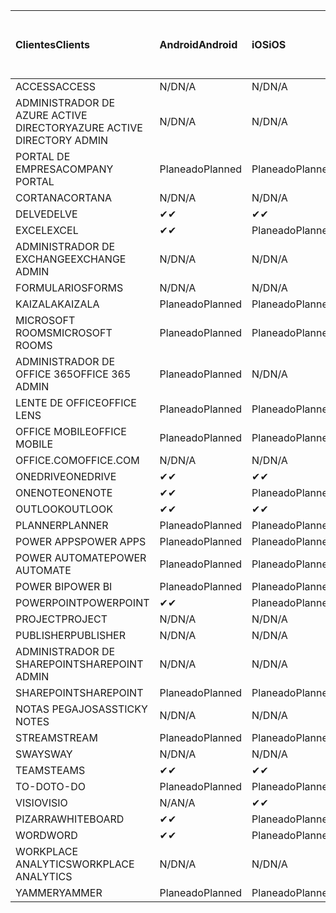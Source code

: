 <!-- This file is generated automatically. Changes made to this file will be overwritten.-->
|<span data-ttu-id="d4e25-101">Clientes</span><span class="sxs-lookup"><span data-stu-id="d4e25-101">Clients</span></span>|<span data-ttu-id="d4e25-102">Android</span><span class="sxs-lookup"><span data-stu-id="d4e25-102">Android</span></span>|<span data-ttu-id="d4e25-103">iOS</span><span class="sxs-lookup"><span data-stu-id="d4e25-103">iOS</span></span>|<span data-ttu-id="d4e25-104">Mac</span><span class="sxs-lookup"><span data-stu-id="d4e25-104">Mac</span></span>|<span data-ttu-id="d4e25-105">Windows 10</span><span class="sxs-lookup"><span data-stu-id="d4e25-105">Windows 10</span></span><br><span data-ttu-id="d4e25-106">Desktop</span><span class="sxs-lookup"><span data-stu-id="d4e25-106">Desktop</span></span>|<span data-ttu-id="d4e25-107">Windows 10</span><span class="sxs-lookup"><span data-stu-id="d4e25-107">Windows 10</span></span><br><span data-ttu-id="d4e25-108">Aplicaciones modernas</span><span class="sxs-lookup"><span data-stu-id="d4e25-108">Modern Apps</span></span>|
|:-|:-|:-|:-|:-|:-|
|<span data-ttu-id="d4e25-109">ACCESS</span><span class="sxs-lookup"><span data-stu-id="d4e25-109">ACCESS</span></span>|<span data-ttu-id="d4e25-110">N/D</span><span class="sxs-lookup"><span data-stu-id="d4e25-110">N/A</span></span>|<span data-ttu-id="d4e25-111">N/D</span><span class="sxs-lookup"><span data-stu-id="d4e25-111">N/A</span></span>|<span data-ttu-id="d4e25-112">N/D</span><span class="sxs-lookup"><span data-stu-id="d4e25-112">N/A</span></span>|<span data-ttu-id="d4e25-113">Planeado</span><span class="sxs-lookup"><span data-stu-id="d4e25-113">Planned</span></span>|<span data-ttu-id="d4e25-114">N/A</span><span class="sxs-lookup"><span data-stu-id="d4e25-114">N/A</span></span>|
|<span data-ttu-id="d4e25-115">ADMINISTRADOR DE AZURE ACTIVE DIRECTORY</span><span class="sxs-lookup"><span data-stu-id="d4e25-115">AZURE ACTIVE DIRECTORY ADMIN</span></span>|<span data-ttu-id="d4e25-116">N/D</span><span class="sxs-lookup"><span data-stu-id="d4e25-116">N/A</span></span>|<span data-ttu-id="d4e25-117">N/D</span><span class="sxs-lookup"><span data-stu-id="d4e25-117">N/A</span></span>|<span data-ttu-id="d4e25-118">N/D</span><span class="sxs-lookup"><span data-stu-id="d4e25-118">N/A</span></span>|<span data-ttu-id="d4e25-119">Planeado</span><span class="sxs-lookup"><span data-stu-id="d4e25-119">Planned</span></span>|<span data-ttu-id="d4e25-120">N/A</span><span class="sxs-lookup"><span data-stu-id="d4e25-120">N/A</span></span>|
|<span data-ttu-id="d4e25-121">PORTAL DE EMPRESA</span><span class="sxs-lookup"><span data-stu-id="d4e25-121">COMPANY PORTAL</span></span>|<span data-ttu-id="d4e25-122">Planeado</span><span class="sxs-lookup"><span data-stu-id="d4e25-122">Planned</span></span>|<span data-ttu-id="d4e25-123">Planeado</span><span class="sxs-lookup"><span data-stu-id="d4e25-123">Planned</span></span>|<span data-ttu-id="d4e25-124">Planeado</span><span class="sxs-lookup"><span data-stu-id="d4e25-124">Planned</span></span>|<span data-ttu-id="d4e25-125">N/A</span><span class="sxs-lookup"><span data-stu-id="d4e25-125">N/A</span></span>|<span data-ttu-id="d4e25-126">Planeado</span><span class="sxs-lookup"><span data-stu-id="d4e25-126">Planned</span></span>|
|<span data-ttu-id="d4e25-127">CORTANA</span><span class="sxs-lookup"><span data-stu-id="d4e25-127">CORTANA</span></span>|<span data-ttu-id="d4e25-128">N/D</span><span class="sxs-lookup"><span data-stu-id="d4e25-128">N/A</span></span>|<span data-ttu-id="d4e25-129">N/D</span><span class="sxs-lookup"><span data-stu-id="d4e25-129">N/A</span></span>|<span data-ttu-id="d4e25-130">N/D</span><span class="sxs-lookup"><span data-stu-id="d4e25-130">N/A</span></span>|<span data-ttu-id="d4e25-131">N/D</span><span class="sxs-lookup"><span data-stu-id="d4e25-131">N/A</span></span>|<span data-ttu-id="d4e25-132">Planeado</span><span class="sxs-lookup"><span data-stu-id="d4e25-132">Planned</span></span>|
|<span data-ttu-id="d4e25-133">DELVE</span><span class="sxs-lookup"><span data-stu-id="d4e25-133">DELVE</span></span>|<span data-ttu-id="d4e25-134">✔</span><span class="sxs-lookup"><span data-stu-id="d4e25-134">✔</span></span>|<span data-ttu-id="d4e25-135">✔</span><span class="sxs-lookup"><span data-stu-id="d4e25-135">✔</span></span>|<span data-ttu-id="d4e25-136">N/D</span><span class="sxs-lookup"><span data-stu-id="d4e25-136">N/A</span></span>|<span data-ttu-id="d4e25-137">N/D</span><span class="sxs-lookup"><span data-stu-id="d4e25-137">N/A</span></span>|<span data-ttu-id="d4e25-138">N/D</span><span class="sxs-lookup"><span data-stu-id="d4e25-138">N/A</span></span>|
|<span data-ttu-id="d4e25-139">EXCEL</span><span class="sxs-lookup"><span data-stu-id="d4e25-139">EXCEL</span></span>|<span data-ttu-id="d4e25-140">✔</span><span class="sxs-lookup"><span data-stu-id="d4e25-140">✔</span></span>|<span data-ttu-id="d4e25-141">Planeado</span><span class="sxs-lookup"><span data-stu-id="d4e25-141">Planned</span></span>|<span data-ttu-id="d4e25-142">Planeado</span><span class="sxs-lookup"><span data-stu-id="d4e25-142">Planned</span></span>|<span data-ttu-id="d4e25-143">Planeado</span><span class="sxs-lookup"><span data-stu-id="d4e25-143">Planned</span></span>|<span data-ttu-id="d4e25-144">N/A</span><span class="sxs-lookup"><span data-stu-id="d4e25-144">N/A</span></span>|
|<span data-ttu-id="d4e25-145">ADMINISTRADOR DE EXCHANGE</span><span class="sxs-lookup"><span data-stu-id="d4e25-145">EXCHANGE ADMIN</span></span>|<span data-ttu-id="d4e25-146">N/D</span><span class="sxs-lookup"><span data-stu-id="d4e25-146">N/A</span></span>|<span data-ttu-id="d4e25-147">N/D</span><span class="sxs-lookup"><span data-stu-id="d4e25-147">N/A</span></span>|<span data-ttu-id="d4e25-148">N/D</span><span class="sxs-lookup"><span data-stu-id="d4e25-148">N/A</span></span>|<span data-ttu-id="d4e25-149">✔</span><span class="sxs-lookup"><span data-stu-id="d4e25-149">✔</span></span>|<span data-ttu-id="d4e25-150">N/A</span><span class="sxs-lookup"><span data-stu-id="d4e25-150">N/A</span></span>|
|<span data-ttu-id="d4e25-151">FORMULARIOS</span><span class="sxs-lookup"><span data-stu-id="d4e25-151">FORMS</span></span>|<span data-ttu-id="d4e25-152">N/D</span><span class="sxs-lookup"><span data-stu-id="d4e25-152">N/A</span></span>|<span data-ttu-id="d4e25-153">N/D</span><span class="sxs-lookup"><span data-stu-id="d4e25-153">N/A</span></span>|<span data-ttu-id="d4e25-154">N/D</span><span class="sxs-lookup"><span data-stu-id="d4e25-154">N/A</span></span>|<span data-ttu-id="d4e25-155">N/D</span><span class="sxs-lookup"><span data-stu-id="d4e25-155">N/A</span></span>|<span data-ttu-id="d4e25-156">N/D</span><span class="sxs-lookup"><span data-stu-id="d4e25-156">N/A</span></span>|
|<span data-ttu-id="d4e25-157">KAIZALA</span><span class="sxs-lookup"><span data-stu-id="d4e25-157">KAIZALA</span></span>|<span data-ttu-id="d4e25-158">Planeado</span><span class="sxs-lookup"><span data-stu-id="d4e25-158">Planned</span></span>|<span data-ttu-id="d4e25-159">Planeado</span><span class="sxs-lookup"><span data-stu-id="d4e25-159">Planned</span></span>|<span data-ttu-id="d4e25-160">N/D</span><span class="sxs-lookup"><span data-stu-id="d4e25-160">N/A</span></span>|<span data-ttu-id="d4e25-161">N/D</span><span class="sxs-lookup"><span data-stu-id="d4e25-161">N/A</span></span>|<span data-ttu-id="d4e25-162">N/D</span><span class="sxs-lookup"><span data-stu-id="d4e25-162">N/A</span></span>|
|<span data-ttu-id="d4e25-163">MICROSOFT ROOMS</span><span class="sxs-lookup"><span data-stu-id="d4e25-163">MICROSOFT ROOMS</span></span>|<span data-ttu-id="d4e25-164">Planeado</span><span class="sxs-lookup"><span data-stu-id="d4e25-164">Planned</span></span>|<span data-ttu-id="d4e25-165">Planeado</span><span class="sxs-lookup"><span data-stu-id="d4e25-165">Planned</span></span>|<span data-ttu-id="d4e25-166">N/D</span><span class="sxs-lookup"><span data-stu-id="d4e25-166">N/A</span></span>|<span data-ttu-id="d4e25-167">N/D</span><span class="sxs-lookup"><span data-stu-id="d4e25-167">N/A</span></span>|<span data-ttu-id="d4e25-168">N/D</span><span class="sxs-lookup"><span data-stu-id="d4e25-168">N/A</span></span>|
|<span data-ttu-id="d4e25-169">ADMINISTRADOR DE OFFICE 365</span><span class="sxs-lookup"><span data-stu-id="d4e25-169">OFFICE 365 ADMIN</span></span>|<span data-ttu-id="d4e25-170">Planeado</span><span class="sxs-lookup"><span data-stu-id="d4e25-170">Planned</span></span>|<span data-ttu-id="d4e25-171">N/D</span><span class="sxs-lookup"><span data-stu-id="d4e25-171">N/A</span></span>|<span data-ttu-id="d4e25-172">N/D</span><span class="sxs-lookup"><span data-stu-id="d4e25-172">N/A</span></span>|<span data-ttu-id="d4e25-173">N/D</span><span class="sxs-lookup"><span data-stu-id="d4e25-173">N/A</span></span>|<span data-ttu-id="d4e25-174">N/D</span><span class="sxs-lookup"><span data-stu-id="d4e25-174">N/A</span></span>|
|<span data-ttu-id="d4e25-175">LENTE DE OFFICE</span><span class="sxs-lookup"><span data-stu-id="d4e25-175">OFFICE LENS</span></span>|<span data-ttu-id="d4e25-176">Planeado</span><span class="sxs-lookup"><span data-stu-id="d4e25-176">Planned</span></span>|<span data-ttu-id="d4e25-177">Planeado</span><span class="sxs-lookup"><span data-stu-id="d4e25-177">Planned</span></span>|<span data-ttu-id="d4e25-178">N/D</span><span class="sxs-lookup"><span data-stu-id="d4e25-178">N/A</span></span>|<span data-ttu-id="d4e25-179">N/D</span><span class="sxs-lookup"><span data-stu-id="d4e25-179">N/A</span></span>|<span data-ttu-id="d4e25-180">N/D</span><span class="sxs-lookup"><span data-stu-id="d4e25-180">N/A</span></span>|
|<span data-ttu-id="d4e25-181">OFFICE MOBILE</span><span class="sxs-lookup"><span data-stu-id="d4e25-181">OFFICE MOBILE</span></span>|<span data-ttu-id="d4e25-182">Planeado</span><span class="sxs-lookup"><span data-stu-id="d4e25-182">Planned</span></span>|<span data-ttu-id="d4e25-183">Planeado</span><span class="sxs-lookup"><span data-stu-id="d4e25-183">Planned</span></span>|<span data-ttu-id="d4e25-184">N/D</span><span class="sxs-lookup"><span data-stu-id="d4e25-184">N/A</span></span>|<span data-ttu-id="d4e25-185">N/D</span><span class="sxs-lookup"><span data-stu-id="d4e25-185">N/A</span></span>|<span data-ttu-id="d4e25-186">N/D</span><span class="sxs-lookup"><span data-stu-id="d4e25-186">N/A</span></span>|
|<span data-ttu-id="d4e25-187">OFFICE.COM</span><span class="sxs-lookup"><span data-stu-id="d4e25-187">OFFICE.COM</span></span>|<span data-ttu-id="d4e25-188">N/D</span><span class="sxs-lookup"><span data-stu-id="d4e25-188">N/A</span></span>|<span data-ttu-id="d4e25-189">N/D</span><span class="sxs-lookup"><span data-stu-id="d4e25-189">N/A</span></span>|<span data-ttu-id="d4e25-190">N/D</span><span class="sxs-lookup"><span data-stu-id="d4e25-190">N/A</span></span>|<span data-ttu-id="d4e25-191">N/D</span><span class="sxs-lookup"><span data-stu-id="d4e25-191">N/A</span></span>|<span data-ttu-id="d4e25-192">Planeado</span><span class="sxs-lookup"><span data-stu-id="d4e25-192">Planned</span></span>|
|<span data-ttu-id="d4e25-193">ONEDRIVE</span><span class="sxs-lookup"><span data-stu-id="d4e25-193">ONEDRIVE</span></span>|<span data-ttu-id="d4e25-194">✔</span><span class="sxs-lookup"><span data-stu-id="d4e25-194">✔</span></span>|<span data-ttu-id="d4e25-195">✔</span><span class="sxs-lookup"><span data-stu-id="d4e25-195">✔</span></span>|<span data-ttu-id="d4e25-196">✔</span><span class="sxs-lookup"><span data-stu-id="d4e25-196">✔</span></span>|<span data-ttu-id="d4e25-197">✔</span><span class="sxs-lookup"><span data-stu-id="d4e25-197">✔</span></span>|<span data-ttu-id="d4e25-198">Planeado</span><span class="sxs-lookup"><span data-stu-id="d4e25-198">Planned</span></span>|
|<span data-ttu-id="d4e25-199">ONENOTE</span><span class="sxs-lookup"><span data-stu-id="d4e25-199">ONENOTE</span></span>|<span data-ttu-id="d4e25-200">✔</span><span class="sxs-lookup"><span data-stu-id="d4e25-200">✔</span></span>|<span data-ttu-id="d4e25-201">Planeado</span><span class="sxs-lookup"><span data-stu-id="d4e25-201">Planned</span></span>|<span data-ttu-id="d4e25-202">Planeado</span><span class="sxs-lookup"><span data-stu-id="d4e25-202">Planned</span></span>|<span data-ttu-id="d4e25-203">Planeado</span><span class="sxs-lookup"><span data-stu-id="d4e25-203">Planned</span></span>|<span data-ttu-id="d4e25-204">Planeado</span><span class="sxs-lookup"><span data-stu-id="d4e25-204">Planned</span></span>|
|<span data-ttu-id="d4e25-205">OUTLOOK</span><span class="sxs-lookup"><span data-stu-id="d4e25-205">OUTLOOK</span></span>|<span data-ttu-id="d4e25-206">✔</span><span class="sxs-lookup"><span data-stu-id="d4e25-206">✔</span></span>|<span data-ttu-id="d4e25-207">✔</span><span class="sxs-lookup"><span data-stu-id="d4e25-207">✔</span></span>|<span data-ttu-id="d4e25-208">Planeado</span><span class="sxs-lookup"><span data-stu-id="d4e25-208">Planned</span></span>|<span data-ttu-id="d4e25-209">Planeado</span><span class="sxs-lookup"><span data-stu-id="d4e25-209">Planned</span></span>|<span data-ttu-id="d4e25-210">Planeado</span><span class="sxs-lookup"><span data-stu-id="d4e25-210">Planned</span></span>|
|<span data-ttu-id="d4e25-211">PLANNER</span><span class="sxs-lookup"><span data-stu-id="d4e25-211">PLANNER</span></span>|<span data-ttu-id="d4e25-212">Planeado</span><span class="sxs-lookup"><span data-stu-id="d4e25-212">Planned</span></span>|<span data-ttu-id="d4e25-213">Planeado</span><span class="sxs-lookup"><span data-stu-id="d4e25-213">Planned</span></span>|<span data-ttu-id="d4e25-214">N/D</span><span class="sxs-lookup"><span data-stu-id="d4e25-214">N/A</span></span>|<span data-ttu-id="d4e25-215">N/D</span><span class="sxs-lookup"><span data-stu-id="d4e25-215">N/A</span></span>|<span data-ttu-id="d4e25-216">N/D</span><span class="sxs-lookup"><span data-stu-id="d4e25-216">N/A</span></span>|
|<span data-ttu-id="d4e25-217">POWER APPS</span><span class="sxs-lookup"><span data-stu-id="d4e25-217">POWER APPS</span></span>|<span data-ttu-id="d4e25-218">Planeado</span><span class="sxs-lookup"><span data-stu-id="d4e25-218">Planned</span></span>|<span data-ttu-id="d4e25-219">Planeado</span><span class="sxs-lookup"><span data-stu-id="d4e25-219">Planned</span></span>|<span data-ttu-id="d4e25-220">N/D</span><span class="sxs-lookup"><span data-stu-id="d4e25-220">N/A</span></span>|<span data-ttu-id="d4e25-221">N/D</span><span class="sxs-lookup"><span data-stu-id="d4e25-221">N/A</span></span>|<span data-ttu-id="d4e25-222">Planeado</span><span class="sxs-lookup"><span data-stu-id="d4e25-222">Planned</span></span>|
|<span data-ttu-id="d4e25-223">POWER AUTOMATE</span><span class="sxs-lookup"><span data-stu-id="d4e25-223">POWER AUTOMATE</span></span>|<span data-ttu-id="d4e25-224">Planeado</span><span class="sxs-lookup"><span data-stu-id="d4e25-224">Planned</span></span>|<span data-ttu-id="d4e25-225">Planeado</span><span class="sxs-lookup"><span data-stu-id="d4e25-225">Planned</span></span>|<span data-ttu-id="d4e25-226">N/D</span><span class="sxs-lookup"><span data-stu-id="d4e25-226">N/A</span></span>|<span data-ttu-id="d4e25-227">N/D</span><span class="sxs-lookup"><span data-stu-id="d4e25-227">N/A</span></span>|<span data-ttu-id="d4e25-228">N/D</span><span class="sxs-lookup"><span data-stu-id="d4e25-228">N/A</span></span>|
|<span data-ttu-id="d4e25-229">POWER BI</span><span class="sxs-lookup"><span data-stu-id="d4e25-229">POWER BI</span></span>|<span data-ttu-id="d4e25-230">Planeado</span><span class="sxs-lookup"><span data-stu-id="d4e25-230">Planned</span></span>|<span data-ttu-id="d4e25-231">Planeado</span><span class="sxs-lookup"><span data-stu-id="d4e25-231">Planned</span></span>|<span data-ttu-id="d4e25-232">N/A</span><span class="sxs-lookup"><span data-stu-id="d4e25-232">N/A</span></span>|<span data-ttu-id="d4e25-233">Planeado</span><span class="sxs-lookup"><span data-stu-id="d4e25-233">Planned</span></span>|<span data-ttu-id="d4e25-234">Planeado</span><span class="sxs-lookup"><span data-stu-id="d4e25-234">Planned</span></span>|
|<span data-ttu-id="d4e25-235">POWERPOINT</span><span class="sxs-lookup"><span data-stu-id="d4e25-235">POWERPOINT</span></span>|<span data-ttu-id="d4e25-236">✔</span><span class="sxs-lookup"><span data-stu-id="d4e25-236">✔</span></span>|<span data-ttu-id="d4e25-237">Planeado</span><span class="sxs-lookup"><span data-stu-id="d4e25-237">Planned</span></span>|<span data-ttu-id="d4e25-238">Planeado</span><span class="sxs-lookup"><span data-stu-id="d4e25-238">Planned</span></span>|<span data-ttu-id="d4e25-239">Planeado</span><span class="sxs-lookup"><span data-stu-id="d4e25-239">Planned</span></span>|<span data-ttu-id="d4e25-240">Planeado</span><span class="sxs-lookup"><span data-stu-id="d4e25-240">Planned</span></span>|
|<span data-ttu-id="d4e25-241">PROJECT</span><span class="sxs-lookup"><span data-stu-id="d4e25-241">PROJECT</span></span>|<span data-ttu-id="d4e25-242">N/D</span><span class="sxs-lookup"><span data-stu-id="d4e25-242">N/A</span></span>|<span data-ttu-id="d4e25-243">N/D</span><span class="sxs-lookup"><span data-stu-id="d4e25-243">N/A</span></span>|<span data-ttu-id="d4e25-244">N/D</span><span class="sxs-lookup"><span data-stu-id="d4e25-244">N/A</span></span>|<span data-ttu-id="d4e25-245">Planeado</span><span class="sxs-lookup"><span data-stu-id="d4e25-245">Planned</span></span>|<span data-ttu-id="d4e25-246">N/A</span><span class="sxs-lookup"><span data-stu-id="d4e25-246">N/A</span></span>|
|<span data-ttu-id="d4e25-247">PUBLISHER</span><span class="sxs-lookup"><span data-stu-id="d4e25-247">PUBLISHER</span></span>|<span data-ttu-id="d4e25-248">N/D</span><span class="sxs-lookup"><span data-stu-id="d4e25-248">N/A</span></span>|<span data-ttu-id="d4e25-249">N/D</span><span class="sxs-lookup"><span data-stu-id="d4e25-249">N/A</span></span>|<span data-ttu-id="d4e25-250">N/D</span><span class="sxs-lookup"><span data-stu-id="d4e25-250">N/A</span></span>|<span data-ttu-id="d4e25-251">✔</span><span class="sxs-lookup"><span data-stu-id="d4e25-251">✔</span></span>|<span data-ttu-id="d4e25-252">N/A</span><span class="sxs-lookup"><span data-stu-id="d4e25-252">N/A</span></span>|
|<span data-ttu-id="d4e25-253">ADMINISTRADOR DE SHAREPOINT</span><span class="sxs-lookup"><span data-stu-id="d4e25-253">SHAREPOINT ADMIN</span></span>|<span data-ttu-id="d4e25-254">N/D</span><span class="sxs-lookup"><span data-stu-id="d4e25-254">N/A</span></span>|<span data-ttu-id="d4e25-255">N/D</span><span class="sxs-lookup"><span data-stu-id="d4e25-255">N/A</span></span>|<span data-ttu-id="d4e25-256">N/D</span><span class="sxs-lookup"><span data-stu-id="d4e25-256">N/A</span></span>|<span data-ttu-id="d4e25-257">Planeado</span><span class="sxs-lookup"><span data-stu-id="d4e25-257">Planned</span></span>|<span data-ttu-id="d4e25-258">N/A</span><span class="sxs-lookup"><span data-stu-id="d4e25-258">N/A</span></span>|
|<span data-ttu-id="d4e25-259">SHAREPOINT</span><span class="sxs-lookup"><span data-stu-id="d4e25-259">SHAREPOINT</span></span>|<span data-ttu-id="d4e25-260">Planeado</span><span class="sxs-lookup"><span data-stu-id="d4e25-260">Planned</span></span>|<span data-ttu-id="d4e25-261">Planeado</span><span class="sxs-lookup"><span data-stu-id="d4e25-261">Planned</span></span>|<span data-ttu-id="d4e25-262">N/D</span><span class="sxs-lookup"><span data-stu-id="d4e25-262">N/A</span></span>|<span data-ttu-id="d4e25-263">N/D</span><span class="sxs-lookup"><span data-stu-id="d4e25-263">N/A</span></span>|<span data-ttu-id="d4e25-264">N/D</span><span class="sxs-lookup"><span data-stu-id="d4e25-264">N/A</span></span>|
|<span data-ttu-id="d4e25-265">NOTAS PEGAJOSAS</span><span class="sxs-lookup"><span data-stu-id="d4e25-265">STICKY NOTES</span></span>|<span data-ttu-id="d4e25-266">N/D</span><span class="sxs-lookup"><span data-stu-id="d4e25-266">N/A</span></span>|<span data-ttu-id="d4e25-267">N/D</span><span class="sxs-lookup"><span data-stu-id="d4e25-267">N/A</span></span>|<span data-ttu-id="d4e25-268">N/D</span><span class="sxs-lookup"><span data-stu-id="d4e25-268">N/A</span></span>|<span data-ttu-id="d4e25-269">N/D</span><span class="sxs-lookup"><span data-stu-id="d4e25-269">N/A</span></span>|<span data-ttu-id="d4e25-270">Planeado</span><span class="sxs-lookup"><span data-stu-id="d4e25-270">Planned</span></span>|
|<span data-ttu-id="d4e25-271">STREAM</span><span class="sxs-lookup"><span data-stu-id="d4e25-271">STREAM</span></span>|<span data-ttu-id="d4e25-272">Planeado</span><span class="sxs-lookup"><span data-stu-id="d4e25-272">Planned</span></span>|<span data-ttu-id="d4e25-273">Planeado</span><span class="sxs-lookup"><span data-stu-id="d4e25-273">Planned</span></span>|<span data-ttu-id="d4e25-274">N/D</span><span class="sxs-lookup"><span data-stu-id="d4e25-274">N/A</span></span>|<span data-ttu-id="d4e25-275">N/D</span><span class="sxs-lookup"><span data-stu-id="d4e25-275">N/A</span></span>|<span data-ttu-id="d4e25-276">N/D</span><span class="sxs-lookup"><span data-stu-id="d4e25-276">N/A</span></span>|
|<span data-ttu-id="d4e25-277">SWAY</span><span class="sxs-lookup"><span data-stu-id="d4e25-277">SWAY</span></span>|<span data-ttu-id="d4e25-278">N/D</span><span class="sxs-lookup"><span data-stu-id="d4e25-278">N/A</span></span>|<span data-ttu-id="d4e25-279">N/D</span><span class="sxs-lookup"><span data-stu-id="d4e25-279">N/A</span></span>|<span data-ttu-id="d4e25-280">N/D</span><span class="sxs-lookup"><span data-stu-id="d4e25-280">N/A</span></span>|<span data-ttu-id="d4e25-281">N/D</span><span class="sxs-lookup"><span data-stu-id="d4e25-281">N/A</span></span>|<span data-ttu-id="d4e25-282">Planeado</span><span class="sxs-lookup"><span data-stu-id="d4e25-282">Planned</span></span>|
|<span data-ttu-id="d4e25-283">TEAMS</span><span class="sxs-lookup"><span data-stu-id="d4e25-283">TEAMS</span></span>|<span data-ttu-id="d4e25-284">✔</span><span class="sxs-lookup"><span data-stu-id="d4e25-284">✔</span></span>|<span data-ttu-id="d4e25-285">✔</span><span class="sxs-lookup"><span data-stu-id="d4e25-285">✔</span></span>|<span data-ttu-id="d4e25-286">✔</span><span class="sxs-lookup"><span data-stu-id="d4e25-286">✔</span></span>|<span data-ttu-id="d4e25-287">Planeado</span><span class="sxs-lookup"><span data-stu-id="d4e25-287">Planned</span></span>|<span data-ttu-id="d4e25-288">N/A</span><span class="sxs-lookup"><span data-stu-id="d4e25-288">N/A</span></span>|
|<span data-ttu-id="d4e25-289">TO-DO</span><span class="sxs-lookup"><span data-stu-id="d4e25-289">TO-DO</span></span>|<span data-ttu-id="d4e25-290">Planeado</span><span class="sxs-lookup"><span data-stu-id="d4e25-290">Planned</span></span>|<span data-ttu-id="d4e25-291">Planeado</span><span class="sxs-lookup"><span data-stu-id="d4e25-291">Planned</span></span>|<span data-ttu-id="d4e25-292">Planeado</span><span class="sxs-lookup"><span data-stu-id="d4e25-292">Planned</span></span>|<span data-ttu-id="d4e25-293">N/A</span><span class="sxs-lookup"><span data-stu-id="d4e25-293">N/A</span></span>|<span data-ttu-id="d4e25-294">Planeado</span><span class="sxs-lookup"><span data-stu-id="d4e25-294">Planned</span></span>|
|<span data-ttu-id="d4e25-295">VISIO</span><span class="sxs-lookup"><span data-stu-id="d4e25-295">VISIO</span></span>|<span data-ttu-id="d4e25-296">N/A</span><span class="sxs-lookup"><span data-stu-id="d4e25-296">N/A</span></span>|<span data-ttu-id="d4e25-297">✔</span><span class="sxs-lookup"><span data-stu-id="d4e25-297">✔</span></span>|<span data-ttu-id="d4e25-298">N/A</span><span class="sxs-lookup"><span data-stu-id="d4e25-298">N/A</span></span>|<span data-ttu-id="d4e25-299">Planeado</span><span class="sxs-lookup"><span data-stu-id="d4e25-299">Planned</span></span>|<span data-ttu-id="d4e25-300">N/A</span><span class="sxs-lookup"><span data-stu-id="d4e25-300">N/A</span></span>|
|<span data-ttu-id="d4e25-301">PIZARRA</span><span class="sxs-lookup"><span data-stu-id="d4e25-301">WHITEBOARD</span></span>|<span data-ttu-id="d4e25-302">✔</span><span class="sxs-lookup"><span data-stu-id="d4e25-302">✔</span></span>|<span data-ttu-id="d4e25-303">Planeado</span><span class="sxs-lookup"><span data-stu-id="d4e25-303">Planned</span></span>|<span data-ttu-id="d4e25-304">N/D</span><span class="sxs-lookup"><span data-stu-id="d4e25-304">N/A</span></span>|<span data-ttu-id="d4e25-305">N/D</span><span class="sxs-lookup"><span data-stu-id="d4e25-305">N/A</span></span>|<span data-ttu-id="d4e25-306">Planeado</span><span class="sxs-lookup"><span data-stu-id="d4e25-306">Planned</span></span>|
|<span data-ttu-id="d4e25-307">WORD</span><span class="sxs-lookup"><span data-stu-id="d4e25-307">WORD</span></span>|<span data-ttu-id="d4e25-308">✔</span><span class="sxs-lookup"><span data-stu-id="d4e25-308">✔</span></span>|<span data-ttu-id="d4e25-309">Planeado</span><span class="sxs-lookup"><span data-stu-id="d4e25-309">Planned</span></span>|<span data-ttu-id="d4e25-310">Planeado</span><span class="sxs-lookup"><span data-stu-id="d4e25-310">Planned</span></span>|<span data-ttu-id="d4e25-311">Planeado</span><span class="sxs-lookup"><span data-stu-id="d4e25-311">Planned</span></span>|<span data-ttu-id="d4e25-312">✔</span><span class="sxs-lookup"><span data-stu-id="d4e25-312">✔</span></span>|
|<span data-ttu-id="d4e25-313">WORKPLACE ANALYTICS</span><span class="sxs-lookup"><span data-stu-id="d4e25-313">WORKPLACE ANALYTICS</span></span>|<span data-ttu-id="d4e25-314">N/D</span><span class="sxs-lookup"><span data-stu-id="d4e25-314">N/A</span></span>|<span data-ttu-id="d4e25-315">N/D</span><span class="sxs-lookup"><span data-stu-id="d4e25-315">N/A</span></span>|<span data-ttu-id="d4e25-316">N/D</span><span class="sxs-lookup"><span data-stu-id="d4e25-316">N/A</span></span>|<span data-ttu-id="d4e25-317">N/D</span><span class="sxs-lookup"><span data-stu-id="d4e25-317">N/A</span></span>|<span data-ttu-id="d4e25-318">N/D</span><span class="sxs-lookup"><span data-stu-id="d4e25-318">N/A</span></span>|
|<span data-ttu-id="d4e25-319">YAMMER</span><span class="sxs-lookup"><span data-stu-id="d4e25-319">YAMMER</span></span>|<span data-ttu-id="d4e25-320">Planeado</span><span class="sxs-lookup"><span data-stu-id="d4e25-320">Planned</span></span>|<span data-ttu-id="d4e25-321">Planeado</span><span class="sxs-lookup"><span data-stu-id="d4e25-321">Planned</span></span>|<span data-ttu-id="d4e25-322">Planeado</span><span class="sxs-lookup"><span data-stu-id="d4e25-322">Planned</span></span>|<span data-ttu-id="d4e25-323">Planeado</span><span class="sxs-lookup"><span data-stu-id="d4e25-323">Planned</span></span>|<span data-ttu-id="d4e25-324">N/D</span><span class="sxs-lookup"><span data-stu-id="d4e25-324">N/A</span></span>|
